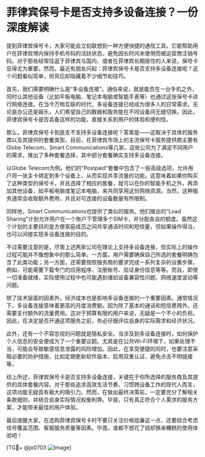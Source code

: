 # 菲律宾保号卡是否支持多设备连接？一份深度解读

提到菲律宾保号卡，大家可能会立刻联想到一种方便快捷的通信工具。它能帮助用户在菲律宾境内保持手机号码的活跃状态，避免因长时间未使用而被运营商注销号码。对于那些经常往返于菲律宾与国内、或者在菲律宾长期居住的人来说，保号卡显得尤为重要。然而，最近有朋友问起：菲律宾保号卡是否支持多设备连接呢？这个问题看似简单，但背后却隐藏着不少细节和技巧。

首先，我们需要明确什么是“多设备连接”。通俗来说，就是能否在一台手机之外，同时让其他设备（比如平板电脑、笔记本电脑或智能手表等）也通过这张保号卡进行网络连接。在当今万物互联的时代，多设备连接已经成为很多人的日常需求。无论是办公还是娱乐，人们希望自己的数据和服务能在不同设备间无缝切换。因此，菲律宾保号卡是否具备这样的功能，直接关系到用户的体验和便利性。

那么，菲律宾保号卡到底支不支持多设备连接呢？答案是——这取决于具体的服务商以及其提供的套餐类型。目前，在菲律宾市场上的主流保号卡服务提供商主要有Globe Telecom、Smart Communications等几家。这些公司为了满足不同用户的需求，推出了多种套餐选择，其中部分套餐确实支持多设备连接。

以Globe Telecom为例，他们的“Postpaid”套餐中包含了一些高级选项，允许用户将一张主卡绑定到多个设备上，从而实现共享流量的功能。这意味着如果你购买了这种类型的保号卡，并且选择了相应的套餐，就可以在你的智能手机之外，再添加其他设备，如平板电脑或笔记本电脑，来共同享用这份网络资源。当然，这种服务通常会收取额外费用，并且对可连接的设备数量有所限制。

同样地，Smart Communications也提供了类似的服务。他们推出的“Load Sharing”计划允许用户在一个账户下管理多个SIM卡，并分配各自的额度。虽然这个计划的主要目的是方便家庭成员之间共享通话时间和短信量，但如果操作得当，也可以间接实现多设备连接的目的。

不过需要注意的是，尽管上述两家公司在理论上支持多设备连接，但实际上的操作过程可能并不像想象中的那么简单。一方面，用户需要确保自己所选的套餐明确包含了此类功能；另一方面，还需要按照服务商的要求完成一系列复杂的设置步骤。例如，可能需要下载专门的应用程序、注册账号、验证身份信息等等。而且，即使一切准备就绪，实际使用过程中也可能遇到诸如设备兼容性问题、网络速度波动等问题。

除了技术层面的因素外，经济成本也是影响多设备连接的一个重要因素。通常情况下，多设备连接意味着更高的月度消费额。因为除了基本的通话和短信费用外，还需要支付额外的流量费用。这对于预算有限的用户来说，无疑是一个不小的负担。因此，在决定是否开通这项服务之前，务必仔细评估自身的实际需求和经济状况。

此外，还有一个不容忽视的问题就是隐私安全。当涉及到多设备连接时，如何保护个人信息的安全便成为了一个重要议题。尤其是在公共Wi-Fi环境下，如果处理不当，可能会导致敏感信息泄露的风险增加。因此，在享受便捷的同时，也要注意采取必要的防护措施，比如定期更新软件版本、启用双重认证、避免点击不明链接等。

综上所述，菲律宾保号卡是否支持多设备连接，关键在于你所选择的服务商及其提供的具体套餐内容。对于那些追求高效生活节奏、习惯跨设备工作的现代人而言，这项功能无疑具有极大的吸引力。然而，在做出最终决策前，一定要充分了解相关条款细则，并结合自身实际情况权衡利弊。毕竟，只有真正符合个人需求的服务方案，才能带来最佳的用户体验。

最后提醒大家，在选购菲律宾保号卡时不要只关注价格低廉这一点，还要综合考虑信号覆盖范围、客服服务质量等因素。毕竟，谁都不想花了钱却换来糟糕的使用体验吧！

[TG💪+ @jx0703 ![Image](https://github.com/user-attachments/assets/dbca1d08-cadb-493c-b0ec-ad6f7a83f270)]